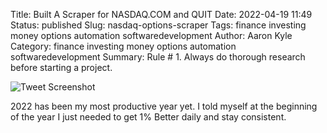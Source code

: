 Title: Built A Scraper for NASDAQ.COM and QUIT
Date: 2022-04-19 11:49
Status: published
Slug: nasdaq-options-scraper
Tags: finance investing money options automation softwaredevelopment
Author: Aaron Kyle
Category: finance investing money options automation softwaredevelopment
Summary: Rule # 1. Always do thorough research before starting a project.


![Tweet Screenshot]({static}/images/Screen%20Shot%202022-04-15%20at%2001.04.31.png "Motto")

2022 has been my most productive year yet. I told myself at the beginning of the year I just needed to get 1% Better daily and stay consistent.